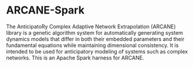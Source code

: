 # ARCANE-Spark
The AnticipatoRy Complex Adaptive Network Extrapolation (ARCANE) library
is a genetic algorithm system for automatically generating system dynamics
models that differ in both their embedded parameters and their fundamental
equations while maintaining dimensional consistency. It is intended to be
used for anticipatory modeling of systems such as complex networks. This
is an Apache Spark harness for ARCANE.